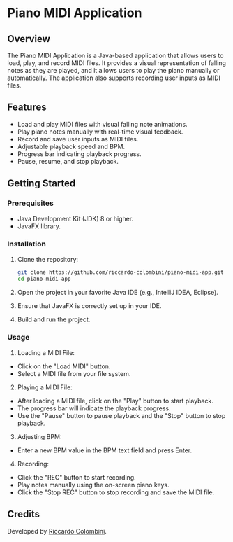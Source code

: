 # Piano MIDI Application

## Overview

The Piano MIDI Application is a Java-based application that allows users to load, play, and record MIDI files. It provides a visual representation of falling notes as they are played, and it allows users to play the piano manually or automatically. The application also supports recording user inputs as MIDI files.

## Features

- Load and play MIDI files with visual falling note animations.
- Play piano notes manually with real-time visual feedback.
- Record and save user inputs as MIDI files.
- Adjustable playback speed and BPM.
- Progress bar indicating playback progress.
- Pause, resume, and stop playback.

## Getting Started

### Prerequisites

- Java Development Kit (JDK) 8 or higher.
- JavaFX library.

### Installation

1. Clone the repository:
   ```sh
   git clone https://github.com/riccardo-colombini/piano-midi-app.git
   cd piano-midi-app
   ```
   
2. Open the project in your favorite Java IDE (e.g., IntelliJ IDEA, Eclipse).

3. Ensure that JavaFX is correctly set up in your IDE.

4. Build and run the project.

### Usage
1. Loading a MIDI File:
- Click on the "Load MIDI" button.
- Select a MIDI file from your file system.

2. Playing a MIDI File:
- After loading a MIDI file, click on the "Play" button to start playback.
- The progress bar will indicate the playback progress.
- Use the "Pause" button to pause playback and the "Stop" button to stop playback.

3. Adjusting BPM:
- Enter a new BPM value in the BPM text field and press Enter.

4. Recording:
- Click the "REC" button to start recording.
- Play notes manually using the on-screen piano keys.
- Click the "Stop REC" button to stop recording and save the MIDI file.


## Credits
Developed by [Riccardo Colombini](https://github.com/riccardocolombini).